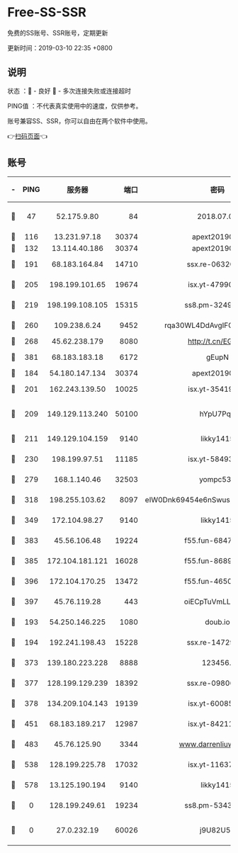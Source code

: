 # Free-SS-SSR

免费的SS账号、SSR账号，定期更新

更新时间：2019-03-10 22:35 +0800

## 说明

状态     ：🙂 - 良好 🙁 - 多次连接失败或连接超时

PING值   ：不代表真实使用中的速度，仅供参考。

账号兼容SS、SSR，你可以自由在两个软件中使用。

👉[扫码页面](https://liesauer.github.io/Free-SS-SSR/)👈

## 账号

|-|PING|服务器|端口|密码|加密方式|区域|
|:----:|:----:|:-----:|-----:|:----:|:----:|:----:|
|🙂|47|52.175.9.80|84|2018.07.07|chacha20-ietf-poly1305|HK|
|🙂|116|13.231.97.18|30374|apext2019006|chacha20|JP|
|🙂|132|13.114.40.186|30374|apext2019006|chacha20|JP|
|🙂|191|68.183.164.84|14710|ssx.re-06320738|aes-256-cfb|US|
|🙂|205|198.199.101.65|19674|isx.yt-47990500|aes-256-cfb|US|
|🙂|219|198.199.108.105|15315|ss8.pm-32497481|aes-256-cfb|US|
|🙂|260|109.238.6.24|9452|rqa30WL4DdAvgIFG6Fs3znzTa|aes-256-cfb|FR|
|🙂|268|45.62.238.179|8080|http://t.cn/EGJIyrl|rc4-md5|CA|
|🙂|381|68.183.183.18|6172|gEupN|aes-256-cfb|SG|
|🙂|184|54.180.147.134|30374|apext2019006|chacha20|KR|
|🙂|201|162.243.139.50|10025|isx.yt-35419673|aes-256-cfb|US|
|🙂|209|149.129.113.240|50100|hYpU7PqP|chacha20-ietf-poly1305|CN|
|🙂|211|149.129.104.159|9140|likky1415|aes-256-cfb|HK|
|🙂|230|198.199.97.51|11185|isx.yt-58493850|aes-256-cfb|US|
|🙂|279|168.1.140.46|32503|yompc535|aes-256-cfb|AU|
|🙂|318|198.255.103.62|8097|eIW0Dnk69454e6nSwuspv9DmS201tQ0D|aes-256-cfb|US|
|🙂|349|172.104.98.27|9140|likky1415|aes-256-cfb|JP|
|🙂|383|45.56.106.48|19224|f55.fun-68474983|aes-256-cfb|US|
|🙂|385|172.104.181.121|16028|f55.fun-86890630|aes-256-cfb|SG|
|🙂|396|172.104.170.25|13472|f55.fun-46502353|aes-256-cfb|SG|
|🙂|397|45.76.119.28|443|oiECpTuVmLLxk4Ts|aes-256-cfb|AU|
|🙁|193|54.250.146.225|1080|doub.io|aes-256-cfb|JP|
|🙁|194|192.241.198.43|15228|ssx.re-14729949|aes-256-cfb|US|
|🙁|373|139.180.223.228|8888|123456..|aes-256-cfb|JP|
|🙁|377|128.199.129.239|18392|ssx.re-09806935|aes-256-cfb|SG|
|🙁|378|134.209.104.143|19139|isx.yt-60085477|aes-256-cfb|SG|
|🙁|451|68.183.189.217|12987|isx.yt-84211383|aes-256-cfb|SG|
|🙁|483|45.76.125.90|3344|www.darrenliuwei.com|aes-256-cfb|AU|
|🙁|538|128.199.225.78|17032|isx.yt-11637665|aes-256-cfb|SG|
|🙁|578|13.125.190.194|9140|likky1415|aes-256-cfb|KR|
|🙁|0|128.199.249.61|19234|ss8.pm-53433179|aes-256-cfb|SG|
|🙁|0|27.0.232.19|60026|j9U82U53|xchacha20-ietf-poly1305|HK|

